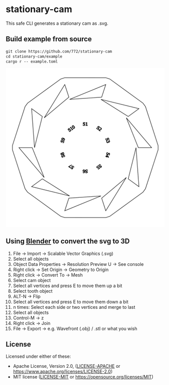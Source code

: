 # stationary-cam

This safe CLI generates a stationary cam as .svg.

## Build example from source

```
git clone https://github.com/772/stationary-cam
cd stationary-cam/example
cargo r -- example.toml
```

![Result](example/example.png)

## Using [Blender](https://www.blender.org) to convert the svg to 3D

1. File -> Import -> Scalable Vector Graphics (.svg)
1. Select all objects
1. Object Data Properties -> Resolution Preview U -> See console
1. Right click -> Set Origin -> Geometry to Origin
1. Right click -> Convert To -> Mesh
1. Select cam object
1. Select all vertices and press E to move them up a bit
1. Select tooth object
1. ALT-N -> Flip
1. Select all vertices and press E to move them down a bit
1. n times: Select each side or two vertices and merge to last
1. Select all objects
1. Control-M -> z
1. Right click -> Join
1. File -> Export -> e.g. Wavefront (.obj) / .stl or what you wish

## License

Licensed under either of these:

 * Apache License, Version 2.0, ([LICENSE-APACHE](LICENSE-APACHE) or
   https://www.apache.org/licenses/LICENSE-2.0)
 * MIT license ([LICENSE-MIT](LICENSE-MIT) or
   https://opensource.org/licenses/MIT)
